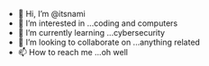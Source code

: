 - 👋 Hi, I’m @itsnami
- 👀 I’m interested in ...coding and computers
- 🌱 I’m currently learning ...cybersecurity
- 💞️ I’m looking to collaborate on ...anything related
- 📫 How to reach me ...oh well

